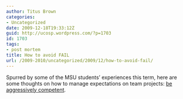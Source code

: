 ```yaml
---
author: Titus Brown
categories:
- Uncategorized
date: 2009-12-18T19:33:12Z
guid: http://ucosp.wordpress.com/?p=1703
id: 1703
tags:
- post mortem
title: How to avoid FAIL
url: /2009-2010/uncategorized/2009/12/how-to-avoid-fail/
---
```


Spurred by some of the MSU students&#8217; experiences this term, here are some thoughts on how to manage expectations on team projects: <a href="http://ivory.idyll.org/blog/dec-09/aggressive-competence.html" target="_self">be aggressively competent</a>.